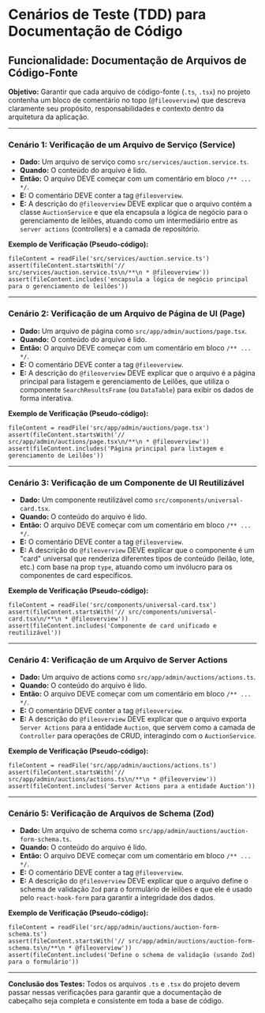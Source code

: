# Cenários de Teste (TDD) para Documentação de Código

## Funcionalidade: Documentação de Arquivos de Código-Fonte

**Objetivo:** Garantir que cada arquivo de código-fonte (`.ts`, `.tsx`) no projeto contenha um bloco de comentário no topo (`@fileoverview`) que descreva claramente seu propósito, responsabilidades e contexto dentro da arquitetura da aplicação.

---

### Cenário 1: Verificação de um Arquivo de Serviço (Service)

*   **Dado:** Um arquivo de serviço como `src/services/auction.service.ts`.
*   **Quando:** O conteúdo do arquivo é lido.
*   **Então:** O arquivo DEVE começar com um comentário em bloco `/** ... */`.
*   **E:** O comentário DEVE conter a tag `@fileoverview`.
*   **E:** A descrição do `@fileoverview` DEVE explicar que o arquivo contém a classe `AuctionService` e que ela encapsula a lógica de negócio para o gerenciamento de leilões, atuando como um intermediário entre as `server actions` (controllers) e a camada de repositório.

**Exemplo de Verificação (Pseudo-código):**
```
fileContent = readFile('src/services/auction.service.ts')
assert(fileContent.startsWith('// src/services/auction.service.ts\n/**\n * @fileoverview'))
assert(fileContent.includes('encapsula a lógica de negócio principal para o gerenciamento de leilões'))
```

---

### Cenário 2: Verificação de um Arquivo de Página de UI (Page)

*   **Dado:** Um arquivo de página como `src/app/admin/auctions/page.tsx`.
*   **Quando:** O conteúdo do arquivo é lido.
*   **Então:** O arquivo DEVE começar com um comentário em bloco `/** ... */`.
*   **E:** O comentário DEVE conter a tag `@fileoverview`.
*   **E:** A descrição do `@fileoverview` DEVE explicar que o arquivo é a página principal para listagem e gerenciamento de Leilões, que utiliza o componente `SearchResultsFrame` (ou `DataTable`) para exibir os dados de forma interativa.

**Exemplo de Verificação (Pseudo-código):**
```
fileContent = readFile('src/app/admin/auctions/page.tsx')
assert(fileContent.startsWith('// src/app/admin/auctions/page.tsx\n/**\n * @fileoverview'))
assert(fileContent.includes('Página principal para listagem e gerenciamento de Leilões'))
```

---

### Cenário 3: Verificação de um Componente de UI Reutilizável

*   **Dado:** Um componente reutilizável como `src/components/universal-card.tsx`.
*   **Quando:** O conteúdo do arquivo é lido.
*   **Então:** O arquivo DEVE começar com um comentário em bloco `/** ... */`.
*   **E:** O comentário DEVE conter a tag `@fileoverview`.
*   **E:** A descrição do `@fileoverview` DEVE explicar que o componente é um "card" universal que renderiza diferentes tipos de conteúdo (leilão, lote, etc.) com base na prop `type`, atuando como um invólucro para os componentes de card específicos.

**Exemplo de Verificação (Pseudo-código):**
```
fileContent = readFile('src/components/universal-card.tsx')
assert(fileContent.startsWith('// src/components/universal-card.tsx\n/**\n * @fileoverview'))
assert(fileContent.includes('Componente de card unificado e reutilizável'))
```

---

### Cenário 4: Verificação de um Arquivo de Server Actions

*   **Dado:** Um arquivo de actions como `src/app/admin/auctions/actions.ts`.
*   **Quando:** O conteúdo do arquivo é lido.
*   **Então:** O arquivo DEVE começar com um comentário em bloco `/** ... */`.
*   **E:** O comentário DEVE conter a tag `@fileoverview`.
*   **E:** A descrição do `@fileoverview` DEVE explicar que o arquivo exporta `Server Actions` para a entidade `Auction`, que servem como a camada de `Controller` para operações de CRUD, interagindo com o `AuctionService`.

**Exemplo de Verificação (Pseudo-código):**
```
fileContent = readFile('src/app/admin/auctions/actions.ts')
assert(fileContent.startsWith('// src/app/admin/auctions/actions.ts\n/**\n * @fileoverview'))
assert(fileContent.includes('Server Actions para a entidade Auction'))
```

---

### Cenário 5: Verificação de Arquivos de Schema (Zod)

*   **Dado:** Um arquivo de schema como `src/app/admin/auctions/auction-form-schema.ts`.
*   **Quando:** O conteúdo do arquivo é lido.
*   **Então:** O arquivo DEVE começar com um comentário em bloco `/** ... */`.
*   **E:** O comentário DEVE conter a tag `@fileoverview`.
*   **E:** A descrição do `@fileoverview` DEVE explicar que o arquivo define o schema de validação `Zod` para o formulário de leilões e que ele é usado pelo `react-hook-form` para garantir a integridade dos dados.

**Exemplo de Verificação (Pseudo-código):**
```
fileContent = readFile('src/app/admin/auctions/auction-form-schema.ts')
assert(fileContent.startsWith('// src/app/admin/auctions/auction-form-schema.ts\n/**\n * @fileoverview'))
assert(fileContent.includes('Define o schema de validação (usando Zod) para o formulário'))
```

---

**Conclusão dos Testes:** Todos os arquivos `.ts` e `.tsx` do projeto devem passar nessas verificações para garantir que a documentação de cabeçalho seja completa e consistente em toda a base de código.
